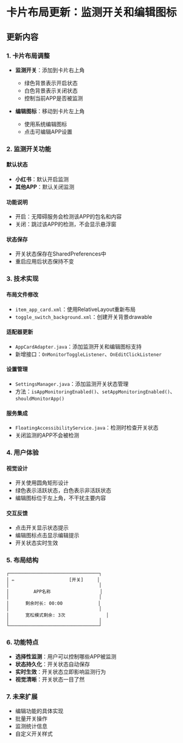 # 卡片布局更新：监测开关和编辑图标

## 更新内容

### 1. 卡片布局调整
- **监测开关**：添加到卡片右上角
  - 绿色背景表示开启状态
  - 白色背景表示关闭状态
  - 控制当前APP是否被监测

- **编辑图标**：移动到卡片左上角
  - 使用系统编辑图标
  - 点击可编辑APP设置

### 2. 监测开关功能

#### 默认状态
- **小红书**：默认开启监测
- **其他APP**：默认关闭监测

#### 功能说明
- 开启：无障碍服务会检测该APP的包名和内容
- 关闭：跳过该APP的检测，不会显示悬浮窗

#### 状态保存
- 开关状态保存在SharedPreferences中
- 重启应用后状态保持不变

### 3. 技术实现

#### 布局文件修改
- `item_app_card.xml`：使用RelativeLayout重新布局
- `toggle_switch_background.xml`：创建开关背景drawable

#### 适配器更新
- `AppCardAdapter.java`：添加监测开关和编辑图标支持
- 新增接口：`OnMonitorToggleListener`、`OnEditClickListener`

#### 设置管理
- `SettingsManager.java`：添加监测开关状态管理
- 方法：`isAppMonitoringEnabled()`、`setAppMonitoringEnabled()`、`shouldMonitorApp()`

#### 服务集成
- `FloatingAccessibilityService.java`：检测时检查开关状态
- 关闭监测的APP不会被检测

### 4. 用户体验

#### 视觉设计
- 开关使用圆角矩形设计
- 绿色表示活跃状态，白色表示非活跃状态
- 编辑图标位于左上角，不干扰主要内容

#### 交互反馈
- 点击开关显示状态提示
- 编辑图标点击显示编辑提示
- 开关状态实时生效

### 5. 布局结构

```
┌─────────────────────────────────┐
│ ✏️                    [开关]     │
│                                 │
│         APP名称                  │
│                                 │
│      剩余时长: 00:00             │
│                                 │
│      宽松模式剩余: 3次               │
│                                 │
└─────────────────────────────────┘
```

### 6. 功能特点

- **选择性监测**：用户可以控制哪些APP被监测
- **状态持久化**：开关状态自动保存
- **实时生效**：开关状态立即影响监测行为
- **视觉清晰**：开关状态一目了然

### 7. 未来扩展

- 编辑功能的具体实现
- 批量开关操作
- 监测统计信息
- 自定义开关样式 